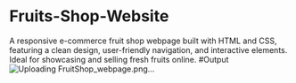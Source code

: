 # Fruits-Shop-Website
A responsive e-commerce fruit shop webpage built with HTML and CSS, featuring a clean design, user-friendly navigation, and interactive elements. Ideal for showcasing and selling fresh fruits online.
#Output
![Uploading FruitShop_webpage.png…]()

